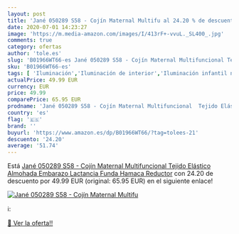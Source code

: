 ```yaml
---
layout: post
title: 'Jané 050289 S58 - Cojín Maternal Multifu al 24.20 % de descuento'
date: 2020-07-01 14:23:27
image: 'https://m.media-amazon.com/images/I/413rF+-vvuL._SL400_.jpg'
comments: true
category: ofertas
author: 'tole.es'
slug: 'B01966WT66-es Jané 050289 S58 - Cojín Maternal Multifuncional Tejido...'
sku: 'B01966WT66-es'
tags: [ 'Iluminación','Iluminación de interior','Iluminación infantil nocturna','Lámparas e iluminación infantil','Monos para bebés niño','Ropa','Ropa de una pieza para bebés niño','Ropa para bebés','Ropa para bebés niño','embarazo','jané','lactancia', ]
actualPrice: 49.99 EUR
currency: EUR
price: 49.99
comparePrice: 65.95 EUR
prodname: 'Jané 050289 S58 - Cojín Maternal Multifuncional  Tejido Elástico  Almohada Embarazo  Lactancia  Funda Hamaca  Reductor'
country: 'es'
flag: '🇪🇸'
brand: ''
buyurl: 'https://www.amazon.es/dp/B01966WT66/?tag=tolees-21'
descuento: '24.20'
average: '51.74'
---
```


Está [Jané 050289 S58 - Cojín Maternal Multifuncional  Tejido Elástico  Almohada Embarazo  Lactancia  Funda Hamaca  Reductor](https://www.amazon.es/dp/B01966WT66/?tag=tolees-21) con 24.20 de descuento por 49.99 EUR (original: 65.95 EUR) en el siguiente enlace!

[![Jané 050289 S58 - Cojín Maternal Multifu](https://m.media-amazon.com/images/I/413rF+-vvuL._SL400_.jpg)](https://www.amazon.es/dp/B01966WT66/?tag=tolees-21)

ℹ️:


[🛒 Ver la oferta!!](https://www.amazon.es/dp/B01966WT66/?tag=tolees-21)
